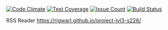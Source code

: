 [![Code Climate](https://codeclimate.com/github/Rigwarl/project-lvl3-s226/badges/gpa.svg)](https://codeclimate.com/github/Rigwarl/project-lvl3-s226)
[![Test Coverage](https://codeclimate.com/github/Rigwarl/project-lvl3-s226/badges/coverage.svg)](https://codeclimate.com/github/Rigwarl/project-lvl3-s226/coverage)
[![Issue Count](https://codeclimate.com/github/Rigwarl/project-lvl3-s226/badges/issue_count.svg)](https://codeclimate.com/github/Rigwarl/project-lvl3-s226)
[![Build Status](https://travis-ci.org/Rigwarl/project-lvl3-s226.svg?branch=master)](https://travis-ci.org/Rigwarl/project-lvl3-s226)

RSS Reader https://rigwarl.github.io/project-lvl3-s226/
